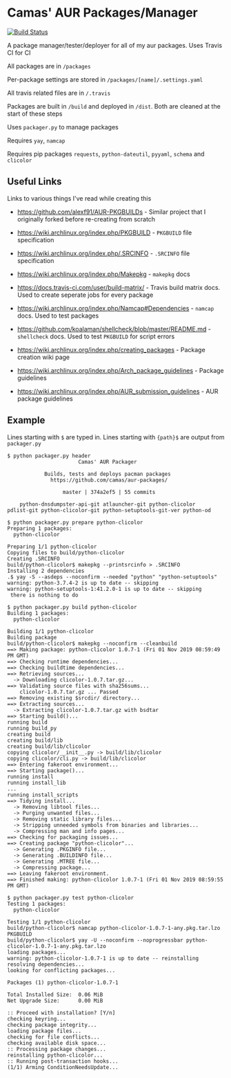 # Camas' AUR Packages/Manager

[![Build Status](https://travis-ci.com/camas/aur-packages.svg?branch=master)](https://travis-ci.com/camas/aur-packages)

A package manager/tester/deployer for all of my aur packages. Uses Travis CI for CI

All packages are in `/packages`

Per-package settings are stored in `/packages/[name]/.settings.yaml`

All travis related files are in `/.travis`

Packages are built in `/build` and deployed in `/dist`. Both are cleaned at the start of these steps

Uses `packager.py` to manage packages

Requires `yay`, `namcap`

Requires pip packages `requests`, `python-dateutil`, `pyyaml`, `schema` and `clicolor`

## Useful Links

Links to various things I've read while creating this

- <https://github.com/alexf91/AUR-PKGBUILDs> - Similar project that I originally forked before re-creating from scratch

- <https://wiki.archlinux.org/index.php/PKGBUILD> - `PKGBUILD` file specification

- <https://wiki.archlinux.org/index.php/.SRCINFO> - `.SRCINFO` file specification

- <https://wiki.archlinux.org/index.php/Makepkg> - `makepkg` docs

- <https://docs.travis-ci.com/user/build-matrix/> - Travis build matrix docs. Used to create seperate jobs for every package

- <https://wiki.archlinux.org/index.php/Namcap#Dependencies> - `namcap` docs. Used to test packages

- <https://github.com/koalaman/shellcheck/blob/master/README.md> - `shellcheck` docs. Used to test `PKGBUILD` for script errors

- <https://wiki.archlinux.org/index.php/creating_packages> - Package creation wiki page

- <https://wiki.archlinux.org/index.php/Arch_package_guidelines> - Package guidelines

- <https://wiki.archlinux.org/index.php/AUR_submission_guidelines> - AUR package guidelines

## Example

Lines starting with `$` are typed in. Lines starting with `{path}$` are output from `packager.py`

```shell_session
$ python packager.py header
                       Camas' AUR Packager

            Builds, tests and deploys pacman packages
              https://github.com/camas/aur-packages/

                  master | 374a2ef5 | 55 commits

    python-dnsdumpster-api-git atlauncher-git python-clicolor
pdlist-git python-clicolor-git python-setuptools-git-ver python-od

$ python packager.py prepare python-clicolor
Preparing 1 packages:
  python-clicolor

Preparing 1/1 python-clicolor
Copying files to build/python-clicolor
Creating .SRCINFO
build/python-clicolor$ makepkg --printsrcinfo > .SRCINFO
Installing 2 dependencies
.$ yay -S --asdeps --noconfirm --needed "python" "python-setuptools"
warning: python-3.7.4-2 is up to date -- skipping
warning: python-setuptools-1:41.2.0-1 is up to date -- skipping
 there is nothing to do

$ python packager.py build python-clicolor
Building 1 packages:
  python-clicolor

Building 1/1 python-clicolor
Building package
build/python-clicolor$ makepkg --noconfirm --cleanbuild
==> Making package: python-clicolor 1.0.7-1 (Fri 01 Nov 2019 08:59:49 PM GMT)
==> Checking runtime dependencies...
==> Checking buildtime dependencies...
==> Retrieving sources...
  -> Downloading clicolor-1.0.7.tar.gz...
==> Validating source files with sha256sums...
    clicolor-1.0.7.tar.gz ... Passed
==> Removing existing $srcdir/ directory...
==> Extracting sources...
  -> Extracting clicolor-1.0.7.tar.gz with bsdtar
==> Starting build()...
running build
running build_py
creating build
creating build/lib
creating build/lib/clicolor
copying clicolor/__init__.py -> build/lib/clicolor
copying clicolor/cli.py -> build/lib/clicolor
==> Entering fakeroot environment...
==> Starting package()...
running install
running install_lib
...
running install_scripts
==> Tidying install...
  -> Removing libtool files...
  -> Purging unwanted files...
  -> Removing static library files...
  -> Stripping unneeded symbols from binaries and libraries...
  -> Compressing man and info pages...
==> Checking for packaging issues...
==> Creating package "python-clicolor"...
  -> Generating .PKGINFO file...
  -> Generating .BUILDINFO file...
  -> Generating .MTREE file...
  -> Compressing package...
==> Leaving fakeroot environment.
==> Finished making: python-clicolor 1.0.7-1 (Fri 01 Nov 2019 08:59:55 PM GMT)

$ python packager.py test python-clicolor
Testing 1 packages:
  python-clicolor

Testing 1/1 python-clicolor
build/python-clicolor$ namcap python-clicolor-1.0.7-1-any.pkg.tar.lzo PKGBUILD
build/python-clicolor$ yay -U --noconfirm --noprogressbar python-clicolor-1.0.7-1-any.pkg.tar.lzo
loading packages...
warning: python-clicolor-1.0.7-1 is up to date -- reinstalling
resolving dependencies...
looking for conflicting packages...

Packages (1) python-clicolor-1.0.7-1

Total Installed Size:  0.06 MiB
Net Upgrade Size:      0.00 MiB

:: Proceed with installation? [Y/n]
checking keyring...
checking package integrity...
loading package files...
checking for file conflicts...
checking available disk space...
:: Processing package changes...
reinstalling python-clicolor...
:: Running post-transaction hooks...
(1/1) Arming ConditionNeedsUpdate...
```
